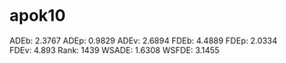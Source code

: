 # apok10

ADEb: 2.3767
ADEp: 0.9829
ADEv: 2.6894
FDEb: 4.4889
FDEp: 2.0334
FDEv: 4.893
Rank: 1439
WSADE: 1.6308
WSFDE: 3.1455
